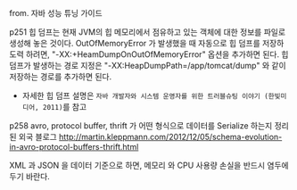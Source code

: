 from. 자바 성능 튜닝 가이드

p251
힙 덤프는 현재 JVM의 힙 메모리에서 점유하고 있는 객체에 대한 정보를 파일로 생성해 놓은 것이다.
OutOfMemoryError 가 발생했을 때 자동으로 힙 덤프를 저장하도력 하려면, "-XX:+HeamDumpOnOutOfMemoryError" 옵션을 추가하면 된다.
힙 덤프가 발생하는 경로 지정은 "-XX:HeapDumpPath=/app/tomcat/dump" 와 같이 저장하는 경로를 추가하면 된다.
- 자세한 힙 덤프 설명은 `자바 개발자와 시스템 운영자를 위한 트러블슈팅 이야기 (한빛미디어, 2011)`를 참고

p258
avro, protocol buffer, thrift 가 어떤 형식으로 데이터를 Serialize 하는지 정리된 외국 블로그
http://martin.kleppmann.com/2012/12/05/schema-evolution-in-avro-protocol-buffers-thrift.html

XML 과 JSON 을 데이터 기준으로 하면, 메모리 와 CPU 사용량 손실을 반드시 염두에 두기 바란다.

